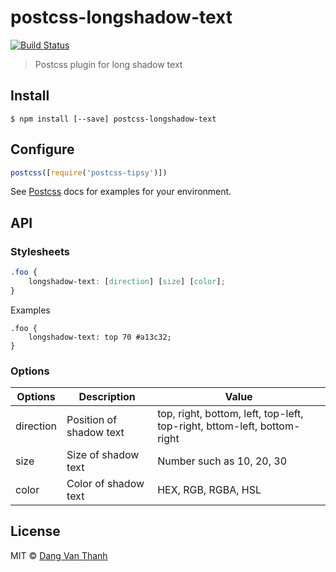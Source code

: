 # postcss-longshadow-text

[![Build Status](https://travis-ci.org/dangvanthanh/postcss-longshadow-text.svg?branch=master)](https://travis-ci.org/dangvanthanh/postcss-longshadow-text)

> Postcss plugin for long shadow text


## Install

```
$ npm install [--save] postcss-longshadow-text
```


## Configure

```js
postcss([require('postcss-tipsy')])
```

See [Postcss](https://github.com/postcss/postcss) docs for examples for your environment.

## API

### Stylesheets

```css
.foo {
	longshadow-text: [direction] [size] [color];
}
```

Examples

```
.foo {
	longshadow-text: top 70 #a13c32;
}
```

### Options

| Options    | Description                 | Value                                                                   |
|------------|-----------------------------|-------------------------------------------------------------------------|
| direction  | Position of shadow text     | top, right, bottom, left, top-left, top-right, bttom-left, bottom-right |
| size       | Size of shadow text         | Number such as 10, 20, 30                                               |
| color      | Color of shadow text        | HEX, RGB, RGBA, HSL                                                     |

## License

MIT © [Dang Van Thanh](http://dangthanh.org)
